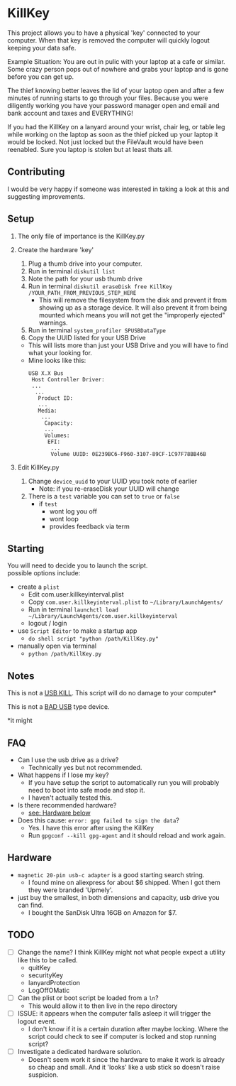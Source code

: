 # KillKey

This project allows you to have a physical 'key' connected to your computer. When that key is removed the computer will quickly logout keeping your data safe.

Example Situation: You are out in pulic with your laptop at a cafe or similar. Some crazy person pops out of nowhere and grabs your laptop and is gone before you can get up.

The thief knowing better leaves the lid of your laptop open and after a few minutes of running starts to go through your files. Because you were diligently working you have your password manager open and email and bank account and taxes and EVERYTHING!

If you had the KillKey on a lanyard around your wrist, chair leg, or table leg while working on the laptop as soon as the thief picked up your laptop it would be locked. Not just locked but the FileVault would have been reenabled. Sure you laptop is stolen but at least thats all.

## Contributing

I would be very happy if someone was interested in taking a look at this and suggesting improvements.

## Setup
1. The only file of importance is the KillKey.py
2. Create the hardware 'key'
   1. Plug a thumb drive into your computer.
   2. Run in terminal `diskutil list`
   3. Note the path for your usb thumb drive
   4. Run in terminal `diskutil eraseDisk free KillKey /YOUR_PATH_FROM_PREVIOUS_STEP_HERE`
      - This will remove the filesystem from the disk and prevent it from showing up as a storage device. It will also prevent it from being mounted which means you will not get the "improperly ejected" warnings.
   5. Run in terminal `system_profiler SPUSBDataType`
   6. Copy the UUID listed for your USB Drive
   - This will lists more than just your USB Drive and you will have to find what your looking for.
   - Mine looks like this:
		```
		USB X.X Bus
		 Host Controller Driver:
		 ...
		  ...
		   Product ID:
		   ...
		   Media:
		    ...
		     Capacity:
		     ...
		     Volumes:
			  EFI:
			   ...
			   Volume UUID: 0E239BC6-F960-3107-89CF-1C97F78BB46B
		```

4. Edit KillKey.py
   1. Change `device_uuid` to your UUID you took note of earlier
		- Note: if you re-eraseDisk your UUID will change
	2. There is a `test` variable you can set to `true` or `false`
		- if `test`
			- wont log you off
			- wont loop
			- provides feedback via term

## Starting
You will need to decide you to launch the script.  
possible options include:
	
- create a `plist`
	- Edit com.user.killkeyinterval.plist
	- Copy `com.user.killkeyinterval.plist` to `~/Library/LaunchAgents/`
	- Run in terminal `launchctl load ~/Library/LaunchAgents/com.user.killkeyinterval`
	- logout / login
- use `Script Editor` to make a startup app
	- `do shell script "python /path/KillKey.py"`
- manually open via terminal
	- `python /path/KillKey.py`


## Notes

This is not a [USB KILL](https://usbkill.com/). This script will do no damage to your computer\*

This is not a [BAD USB](https://maltronics.com/collections/malduinos) type device.

*it might

## FAQ

- Can I use the usb drive as a drive?
	- Technically yes but not recommended.
- What happens if I lose my key?
	- If you have setup the script to automatically run you will probably need to boot into safe mode and stop it.
	- I haven't actually tested this.
- Is there recommended hardware?
	- [see: Hardware below](#hardware)
- Does this cause: `error: gpg failed to sign the data`?
	- Yes. I have this error after using the KillKey
	- Run `gpgconf --kill gpg-agent` and it should reload and work again.

## Hardware

- `magnetic 20-pin usb-c adapter` is a good starting search string.
	- I found mine on aliexpress for about $6 shipped. When I got them they were branded 'Upmely'.
- just buy the smallest, in both dimensions and capacity, usb drive you can find.
	- I bought the SanDisk Ultra 16GB on Amazon for $7.

## TODO

- [ ] Change the name? I think KillKey might not what people expect a utility like this to be called.
	- quitKey
	- securityKey
	- lanyardProtection
	-  LogOffOMatic
- [ ] Can the plist or boot script be loaded from a `ln`?
	- This would allow it to then live in the repo directory
- [ ] ISSUE: it appears when the computer falls asleep it will trigger the logout event.
	- I don't know if it is a certain duration after maybe locking. Where the script could check to see if computer is locked and stop running script?
- [ ] Investigate a dedicated hardware solution.
	- Doesn't seem work it since the hardware to make it work is already so cheap and small. And it 'looks' like a usb stick so doesn't raise suspicion.
